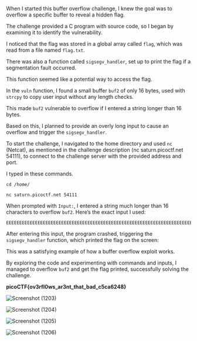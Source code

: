 When I started this buffer overflow challenge, I knew the goal was to overflow a specific buffer to reveal a hidden flag.

The challenge provided a C program with source code, so I began by examining it to identify the vulnerability.

I noticed that the flag was stored in a global array called `flag`, which was read from a file named `flag.txt`.

There was also a function called `sigsegv_handler`, set up to print the flag if a segmentation fault occurred.

This function seemed like a potential way to access the flag.

In the `vuln` function, I found a small buffer `buf2` of only 16 bytes, used with `strcpy` to copy user input without any length checks.

This made `buf2` vulnerable to overflow if I entered a string longer than 16 bytes.

Based on this, I planned to provide an overly long input to cause an overflow and trigger the `sigsegv_handler`.

To start the challenge, I navigated to the home directory and used `nc` (Netcat), as mentioned in the challenge description (nc saturn.picoctf.net 54111), to connect to the challenge server with the provided address and port.

I typed in these commands.

   ```
   cd /home/
   ```

   ```
   nc saturn.picoctf.net 54111
   ```

   When prompted with `Input:`, I entered a string much longer than 16 characters to overflow `buf2`. Here’s the exact input I used:
   ```
   EEEEEEEEEEEEEEEEEEEEEEEEEEEEEEEEEEEEEEEEEEEEEEEEEEEEEEEEEEEEEEEEEEEEEEEEEEEEEEEEEEEEEEEEEEEEEEEEODJISKLNFIOERDHNUEWDJKSNFUVIEFKJADFUILEWJKADSFNUIADJKSBUIAERJKDSBFNUCWIOADJSBKVIUEAKDSJBVIUAKDSJVB
   ```

After entering this input, the program crashed, triggering the `sigsegv_handler` function, which printed the flag on the screen:

This was a satisfying example of how a buffer overflow exploit works.

By exploring the code and experimenting with commands and inputs, I managed to overflow `buf2` and get the flag printed, successfully solving the challenge.

**picoCTF{ov3rfl0ws_ar3nt_that_bad_c5ca6248}**

![Screenshot (1203)](https://github.com/user-attachments/assets/7c25bf35-1de6-450c-ada4-bdd41d4bf78b)


![Screenshot (1204)](https://github.com/user-attachments/assets/71d80c71-34cd-4a4e-a561-624ea022954d)


![Screenshot (1205)](https://github.com/user-attachments/assets/c976b9fd-409f-4bf1-99a1-d258195c942d)


![Screenshot (1206)](https://github.com/user-attachments/assets/bf662aa2-96f5-43fc-80d4-920aa6fdf900)
